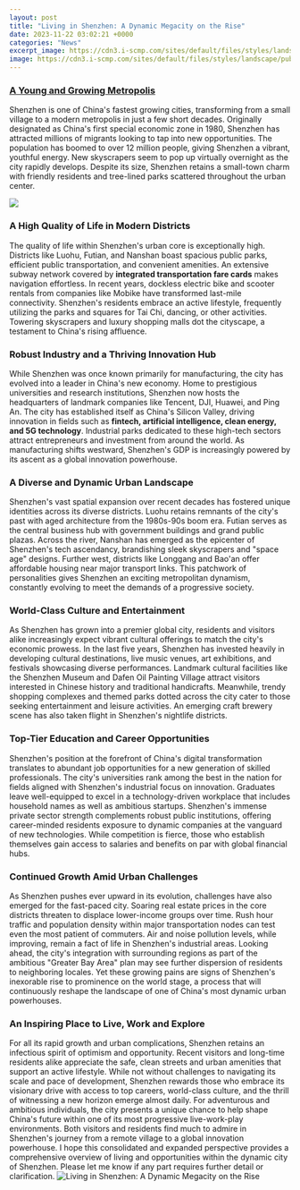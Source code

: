 ```yaml
---
layout: post
title: "Living in Shenzhen: A Dynamic Megacity on the Rise"
date: 2023-11-22 03:02:21 +0000
categories: "News"
excerpt_image: https://cdn3.i-scmp.com/sites/default/files/styles/landscape/public/2014/06/14/afp_10aug10_fe_mega22_035_pau407519_10_copy.jpg?itok=UGn7rrGK
image: https://cdn3.i-scmp.com/sites/default/files/styles/landscape/public/2014/06/14/afp_10aug10_fe_mega22_035_pau407519_10_copy.jpg?itok=UGn7rrGK
---
```


### [A Young and Growing Metropolis](https://store.fi.io.vn/collection/aguillon)
Shenzhen is one of China's fastest growing cities, transforming from a small village to a modern metropolis in just a few short decades. Originally designated as China's first special economic zone in 1980, Shenzhen has attracted millions of migrants looking to tap into new opportunities. The population has boomed to over 12 million people, giving Shenzhen a vibrant, youthful energy. New skyscrapers seem to pop up virtually overnight as the city rapidly develops. Despite its size, Shenzhen retains a small-town charm with friendly residents and tree-lined parks scattered throughout the urban center.

![](https://news.cgtn.com/news/2020-08-25/Live-Path-of-Shenzhen-Stories-behind-building-a-megacity-TfuFgmEB9u/img/45bf2731c40f40deaf8716713f590e99/45bf2731c40f40deaf8716713f590e99.jpeg)
### **A High Quality of Life in Modern Districts** 
The quality of life within Shenzhen's urban core is exceptionally high. Districts like Luohu, Futian, and Nanshan boast spacious public parks, efficient public transportation, and convenient amenities. An extensive subway network covered by **integrated transportation fare cards** makes navigation effortless. In recent years, dockless electric bike and scooter rentals from companies like Mobike have transformed last-mile connectivity. Shenzhen's residents embrace an active lifestyle, frequently utilizing the parks and squares for Tai Chi, dancing, or other activities. Towering skyscrapers and luxury shopping malls dot the cityscape, a testament to China's rising affluence.
### **Robust Industry and a Thriving Innovation Hub**
While Shenzhen was once known primarily for manufacturing, the city has evolved into a leader in China's new economy. Home to prestigious universities and research institutions, Shenzhen now hosts the headquarters of landmark companies like Tencent, DJI, Huawei, and Ping An. The city has established itself as China's Silicon Valley, driving innovation in fields such as **fintech, artificial intelligence, clean energy, and 5G technology**. Industrial parks dedicated to these high-tech sectors attract entrepreneurs and investment from around the world. As manufacturing shifts westward, Shenzhen's GDP is increasingly powered by its ascent as a global innovation powerhouse.
### **A Diverse and Dynamic Urban Landscape**  
Shenzhen's vast spatial expansion over recent decades has fostered unique identities across its diverse districts. Luohu retains remnants of the city's past with aged architecture from the 1980s-90s boom era. Futian serves as the central business hub with government buildings and grand public plazas. Across the river, Nanshan has emerged as the epicenter of Shenzhen's tech ascendancy, brandishing sleek skyscrapers and "space age" designs. Further west, districts like Longgang and Bao'an offer affordable housing near major transport links. This patchwork of personalities gives Shenzhen an exciting metropolitan dynamism, constantly evolving to meet the demands of a progressive society.
### **World-Class Culture and Entertainment**
As Shenzhen has grown into a premier global city, residents and visitors alike increasingly expect vibrant cultural offerings to match the city's economic prowess. In the last five years, Shenzhen has invested heavily in developing cultural destinations, live music venues, art exhibitions, and festivals showcasing diverse performances. Landmark cultural facilities like the Shenzhen Museum and Dafen Oil Painting Village attract visitors interested in Chinese history and traditional handicrafts. Meanwhile, trendy shopping complexes and themed parks dotted across the city cater to those seeking entertainment and leisure activities. An emerging craft brewery scene has also taken flight in Shenzhen's nightlife districts.
### **Top-Tier Education and Career Opportunities**  
Shenzhen's position at the forefront of China's digital transformation translates to abundant job opportunities for a new generation of skilled professionals. The city's universities rank among the best in the nation for fields aligned with Shenzhen's industrial focus on innovation. Graduates leave well-equipped to excel in a technology-driven workplace that includes household names as well as ambitious startups. Shenzhen's immense private sector strength complements robust public institutions, offering career-minded residents exposure to dynamic companies at the vanguard of new technologies. While competition is fierce, those who establish themselves gain access to salaries and benefits on par with global financial hubs.
### **Continued Growth Amid Urban Challenges**
As Shenzhen pushes ever upward in its evolution, challenges have also emerged for the fast-paced city. Soaring real estate prices in the core districts threaten to displace lower-income groups over time. Rush hour traffic and population density within major transportation nodes can test even the most patient of commuters. Air and noise pollution levels, while improving, remain a fact of life in Shenzhen's industrial areas. Looking ahead, the city's integration with surrounding regions as part of the ambitious "Greater Bay Area" plan may see further dispersion of residents to neighboring locales. Yet these growing pains are signs of Shenzhen's inexorable rise to prominence on the world stage, a process that will continuously reshape the landscape of one of China's most dynamic urban powerhouses.
### **An Inspiring Place to Live, Work and Explore** 
For all its rapid growth and urban complications, Shenzhen retains an infectious spirit of optimism and opportunity. Recent visitors and long-time residents alike appreciate the safe, clean streets and urban amenities that support an active lifestyle. While not without challenges to navigating its scale and pace of development, Shenzhen rewards those who embrace its visionary drive with access to top careers, world-class culture, and the thrill of witnessing a new horizon emerge almost daily. For adventurous and ambitious individuals, the city presents a unique chance to help shape China's future within one of its most progressive live-work-play environments. Both visitors and residents find much to admire in Shenzhen's journey from a remote village to a global innovation powerhouse.
I hope this consolidated and expanded perspective provides a comprehensive overview of living and opportunities within the dynamic city of Shenzhen. Please let me know if any part requires further detail or clarification.
![Living in Shenzhen: A Dynamic Megacity on the Rise](https://cdn3.i-scmp.com/sites/default/files/styles/landscape/public/2014/06/14/afp_10aug10_fe_mega22_035_pau407519_10_copy.jpg?itok=UGn7rrGK)